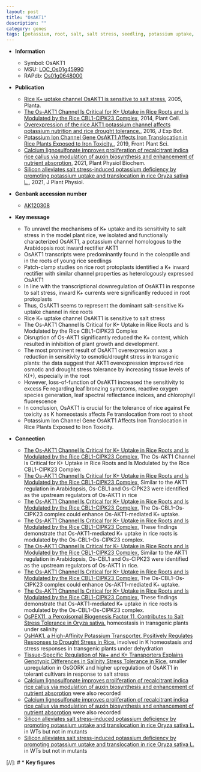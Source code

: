 ```yaml
---
layout: post
title: "OsAKT1"
description: ""
category: genes
tags: [potassium, root, salt, salt stress, seedling, potassium uptake, plant growth, growth, development, drought, tolerance, stress, drought stress, drought stress , stress tolerance, leaf, shoot, homeostasis, iron, reactive oxygen species]
---
```


* **Information**  
    + Symbol: OsAKT1  
    + MSU: [LOC_Os01g45990](http://rice.plantbiology.msu.edu/cgi-bin/ORF_infopage.cgi?orf=LOC_Os01g45990)  
    + RAPdb: [Os01g0648000](http://rapdb.dna.affrc.go.jp/viewer/gbrowse_details/irgsp1?name=Os01g0648000)  

* **Publication**  
    + [Rice K+ uptake channel OsAKT1 is sensitive to salt stress](http://www.ncbi.nlm.nih.gov/pubmed?term=Rice+K++uptake+channel+OsAKT1+is+sensitive+to+salt+stress%5BTitle%5D), 2005, Planta.
    + [The Os-AKT1 Channel Is Critical for K+ Uptake in Rice Roots and Is Modulated by the Rice CBL1-CIPK23 Complex](http://www.ncbi.nlm.nih.gov/pubmed?term=The+Os-AKT1+Channel+Is+Critical+for+K++Uptake+in+Rice+Roots+and+Is+Modulated+by+the+Rice+CBL1-CIPK23+Complex%5BTitle%5D), 2014, Plant Cell.
    + [Overexpression of the rice AKT1 potassium channel affects potassium nutrition and rice drought tolerance.](http://www.ncbi.nlm.nih.gov/pubmed?term=Overexpression+of+the+rice+AKT1+potassium+channel+affects+potassium+nutrition+and+rice+drought+tolerance.%5BTitle%5D), 2016, J Exp Bot.
    + [Potassium Ion Channel Gene OsAKT1 Affects Iron Translocation in Rice Plants Exposed to Iron Toxicity.](http://www.ncbi.nlm.nih.gov/pubmed?term=Potassium+Ion+Channel+Gene+OsAKT1+Affects+Iron+Translocation+in+Rice+Plants+Exposed+to+Iron+Toxicity.%5BTitle%5D), 2019, Front Plant Sci.
    + [Calcium lignosulfonate improves proliferation of recalcitrant indica rice callus via modulation of auxin biosynthesis and enhancement of nutrient absorption](http://www.ncbi.nlm.nih.gov/pubmed?term=Calcium+lignosulfonate+improves+proliferation+of+recalcitrant+indica+rice+callus+via+modulation+of+auxin+biosynthesis+and+enhancement+of+nutrient+absorption%5BTitle%5D), 2021, Plant Physiol Biochem.
    + [Silicon alleviates salt stress-induced potassium deficiency by promoting potassium uptake and translocation in rice Oryza sativa L.](http://www.ncbi.nlm.nih.gov/pubmed?term=Silicon+alleviates+salt+stress-induced+potassium+deficiency+by+promoting+potassium+uptake+and+translocation+in+rice+Oryza+sativa+L.%5BTitle%5D), 2021, J Plant Physiol.

* **Genbank accession number**  
    + [AK120308](http://www.ncbi.nlm.nih.gov/nuccore/AK120308)

* **Key message**  
    + To unravel the mechanisms of K+ uptake and its sensitivity to salt stress in the model plant rice, we isolated and functionally characterized OsAKT1, a potassium channel homologous to the Arabidopsis root inward rectifier AKT1
    + OsAKT1 transcripts were predominantly found in the coleoptile and in the roots of young rice seedlings
    + Patch-clamp studies on rice root protoplasts identified a K+ inward rectifier with similar channel properties as heterologously expressed OsAKT1
    + In line with the transcriptional downregulation of OsAKT1 in response to salt stress, inward K+ currents were significantly reduced in root protoplasts
    + Thus, OsAKT1 seems to represent the dominant salt-sensitive K+ uptake channel in rice roots
    + Rice K+ uptake channel OsAKT1 is sensitive to salt stress
    + The Os-AKT1 Channel Is Critical for K+ Uptake in Rice Roots and Is Modulated by the Rice CBL1-CIPK23 Complex
    + Disruption of Os-AKT1 significantly reduced the K+ content, which resulted in inhibition of plant growth and development.
    + The most prominent result of OsAKT1 overexpression was a reduction in sensitivity to osmotic/drought stress in transgenic plants: the data suggest that AKT1 overexpression improved rice osmotic and drought stress tolerance by increasing tissue levels of K(+), especially in the root
    + However, loss-of-function of OsAKT1 increased the sensitivity to excess Fe regarding leaf bronzing symptoms, reactive oxygen species generation, leaf spectral reflectance indices, and chlorophyll fluorescence
    + In conclusion, OsAKT1 is crucial for the tolerance of rice against Fe toxicity as K homeostasis affects Fe translocation from root to shoot
    + Potassium Ion Channel Gene OsAKT1 Affects Iron Translocation in Rice Plants Exposed to Iron Toxicity.

* **Connection**  
    + [The Os-AKT1 Channel Is Critical for K+ Uptake in Rice Roots and Is Modulated by the Rice CBL1-CIPK23 Complex](http://www.ncbi.nlm.nih.gov/pubmed?term=The+Os-AKT1+Channel+Is+Critical+for+K++Uptake+in+Rice+Roots+and+Is+Modulated+by+the+Rice+CBL1-CIPK23+Complex%5BTitle%5D), The Os-AKT1 Channel Is Critical for K+ Uptake in Rice Roots and Is Modulated by the Rice CBL1-CIPK23 Complex
    + [The Os-AKT1 Channel Is Critical for K+ Uptake in Rice Roots and Is Modulated by the Rice CBL1-CIPK23 Complex](http://www.ncbi.nlm.nih.gov/pubmed?term=The+Os-AKT1+Channel+Is+Critical+for+K++Uptake+in+Rice+Roots+and+Is+Modulated+by+the+Rice+CBL1-CIPK23+Complex%5BTitle%5D), Similar to the AKT1 regulation in Arabidopsis, Os-CBL1 and Os-CIPK23 were identified as the upstream regulators of Os-AKT1 in rice
    + [The Os-AKT1 Channel Is Critical for K+ Uptake in Rice Roots and Is Modulated by the Rice CBL1-CIPK23 Complex](http://www.ncbi.nlm.nih.gov/pubmed?term=The+Os-AKT1+Channel+Is+Critical+for+K++Uptake+in+Rice+Roots+and+Is+Modulated+by+the+Rice+CBL1-CIPK23+Complex%5BTitle%5D), The Os-CBL1-Os-CIPK23 complex could enhance Os-AKT1-mediated K+ uptake.
    + [The Os-AKT1 Channel Is Critical for K+ Uptake in Rice Roots and Is Modulated by the Rice CBL1-CIPK23 Complex](http://www.ncbi.nlm.nih.gov/pubmed?term=The+Os-AKT1+Channel+Is+Critical+for+K++Uptake+in+Rice+Roots+and+Is+Modulated+by+the+Rice+CBL1-CIPK23+Complex%5BTitle%5D), These findings demonstrate that Os-AKT1-mediated K+ uptake in rice roots is modulated by the Os-CBL1-Os-CIPK23 complex.
    + [The Os-AKT1 Channel Is Critical for K+ Uptake in Rice Roots and Is Modulated by the Rice CBL1-CIPK23 Complex](http://www.ncbi.nlm.nih.gov/pubmed?term=The+Os-AKT1+Channel+Is+Critical+for+K++Uptake+in+Rice+Roots+and+Is+Modulated+by+the+Rice+CBL1-CIPK23+Complex%5BTitle%5D), Similar to the AKT1 regulation in Arabidopsis, Os-CBL1 and Os-CIPK23 were identified as the upstream regulators of Os-AKT1 in rice.
    + [The Os-AKT1 Channel Is Critical for K+ Uptake in Rice Roots and Is Modulated by the Rice CBL1-CIPK23 Complex](http://www.ncbi.nlm.nih.gov/pubmed?term=The+Os-AKT1+Channel+Is+Critical+for+K++Uptake+in+Rice+Roots+and+Is+Modulated+by+the+Rice+CBL1-CIPK23+Complex%5BTitle%5D), The Os-CBL1-Os-CIPK23 complex could enhance Os-AKT1-mediated K+ uptake.
    + [The Os-AKT1 Channel Is Critical for K+ Uptake in Rice Roots and Is Modulated by the Rice CBL1-CIPK23 Complex](http://www.ncbi.nlm.nih.gov/pubmed?term=The+Os-AKT1+Channel+Is+Critical+for+K++Uptake+in+Rice+Roots+and+Is+Modulated+by+the+Rice+CBL1-CIPK23+Complex%5BTitle%5D), These findings demonstrate that Os-AKT1-mediated K+ uptake in rice roots is modulated by the Os-CBL1-Os-CIPK23 complex.
    + [OsPEX11, a Peroxisomal Biogenesis Factor 11, Contributes to Salt Stress Tolerance in Oryza sativa.](+) homeostasis in transgenic plants under salinity
    + [OsHAK1, a High-Affinity Potassium Transporter, Positively Regulates Responses to Drought Stress in Rice.](OsTPKb+and+OsAKT1) involved in K homeostasis and stress responses in transgenic plants under dehydration
    + [Tissue-Specific Regulation of Na+ and K+ Transporters Explains Genotypic Differences in Salinity Stress Tolerance in Rice.](3) smaller upregulation in OsGORK and higher upregulation of OsAKT1 in tolerant cultivars in response to salt stress
    + [Calcium lignosulfonate improves proliferation of recalcitrant indica rice callus via modulation of auxin biosynthesis and enhancement of nutrient absorption](OsAKT1,+OsHAK5,+OsCBL,+OsCIPK23+and+OsCamk1) were also recorded
    + [Calcium lignosulfonate improves proliferation of recalcitrant indica rice callus via modulation of auxin biosynthesis and enhancement of nutrient absorption](OsAKT1,+OsHAK5,+OsCBL,+OsCIPK23+and+OsCamk1) were also recorded
    + [Silicon alleviates salt stress-induced potassium deficiency by promoting potassium uptake and translocation in rice Oryza sativa L.](OsSKOR) in WTs but not in mutants
    + [Silicon alleviates salt stress-induced potassium deficiency by promoting potassium uptake and translocation in rice Oryza sativa L.](OsSKOR) in WTs but not in mutants

[//]: # * **Key figures**  


